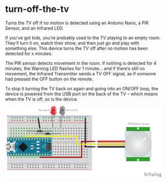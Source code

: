 # turn-off-the-tv
Turns the TV off if no motion is detected using an Arduino Nano, a PIR Sensor, and an Infrared LED.

If you’ve got kids, you’re probably used to the TV playing to an empty room. They’ll turn it on, watch their show, and then just go and play with something else. This device turns the TV off after no motion has been detected for x minutes.

The PIR sensor detects movement in the room. If nothing is detected for 4 minutes, the Warning LED flashes for 1 minute… and if there’s still no movement, the Infrared Transmitter sends a TV OFF signal, as if someone had pressed the OFF button on the remote.

To stop it turning the TV back on again and going into an ON/OFF loop, the device is powered from the USB port on the back of the TV – which means when the TV is off, so is the device.

![Wiring Diagram](turnOffTheTV_bb.png)

